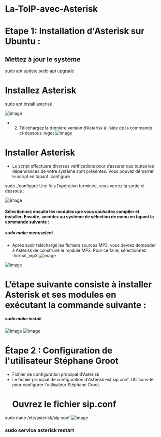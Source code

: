 # La-ToIP-avec-Asterisk

# Etape 1: Installation d'Asterisk sur Ubuntu :

## Mettez à jour le système
sudo apt update
sudo apt upgrade

# Installez Asterisk
sudo apt install asterisk

![image](https://github.com/manmaryem/La-ToIP-avec-Asterisk/assets/137881827/110f119a-658c-4751-a26e-0a6e69c7f774)

- 2) Téléchargez la dernière version d’Asterisk à l’aide de la commande ci-dessous :wget
  ![image](https://github.com/manmaryem/La-ToIP-avec-Asterisk/assets/137881827/7450bce5-b5d7-45eb-b970-62e298d7e1d6)

 # Installer Asterisk
 
 - Le script effectuera diverses vérifications pour s’assurer que toutes les dépendances de votre système sont présentes. Vous pouvez démarrer le script en tapant :configure

sudo ./configure
Une fois l’opération terminée, vous verrez la sortie ci-dessous :

![image](https://github.com/manmaryem/La-ToIP-avec-Asterisk/assets/137881827/57c18fdc-4110-4263-b256-24550c43c2c5)

#### Sélectionnez ensuite les modules que vous souhaitez compiler et installer. Ensuite, accédez au système de sélection de menu en tapant la commande suivante :

##### sudo make menuselect
- Après avoir téléchargé les fichiers sources MP3, vous devrez demander à Asterisk de construire le module MP3. Pour ce faire, sélectionnez :format_mp3
  ![image](https://github.com/manmaryem/La-ToIP-avec-Asterisk/assets/137881827/8119bf5f-0cbf-413c-8a60-0f9060637ab7)
  
![image](https://github.com/manmaryem/La-ToIP-avec-Asterisk/assets/137881827/777c5e0a-e197-40ee-bd4d-22b92ec8c249)

# L’étape suivante consiste à installer Asterisk et ses modules en exécutant la commande suivante :

##### sudo make install

![image](https://github.com/manmaryem/La-ToIP-avec-Asterisk/assets/137881827/3e450a7b-0885-4ecf-8299-f4a0e566e15f)
![image](https://github.com/manmaryem/La-ToIP-avec-Asterisk/assets/137881827/d441960f-c8c0-4329-be7d-f4a1cdb34a5b)

# Étape 2 : Configuration de l'utilisateur Stéphane Groot

- Fichier de configuration principal d'Asterisk
- Le fichier principal de configuration d'Asterisk est sip.conf. Utilisons-le pour configurer l'utilisateur Stéphane Groot.
  # Ouvrez le fichier sip.conf
sudo nano /etc/asterisk/sip.conf
![image](https://github.com/manmaryem/La-ToIP-avec-Asterisk/assets/137881827/60f66b60-07c6-4e82-9a03-a1ccbfe9f9ea)

### sudo service asterisk restart








